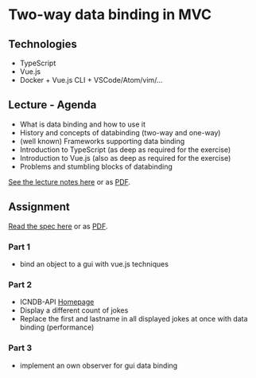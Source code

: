 # Two-way data binding in MVC

## Technologies

* TypeScript
* Vue.js
* Docker + Vue.js CLI + VSCode/Atom/vim/...

## Lecture - Agenda

* What is data binding and how to use it
* History and concepts of databinding (two-way and one-way)
* (well known) Frameworks supporting data binding
* Introduction to TypeScript (as deep as required for the exercise)
* Introduction to Vue.js (also as deep as required for the exercise)
* Problems and stumbling blocks of databinding

[See the lecture notes here](./LectureNotes.md) or as [PDF](./assets/documents/LectureNotes.pdf).

## Assignment

[Read the spec here](./AssignmentSpec.md) or as [PDF](./assets/documents/AssignmentSpec.pdf).

### Part 1

* bind an object to a gui with vue.js techniques

### Part 2

* ICNDB-API [Homepage](http://www.icndb.com/)
* Display a different count of jokes
* Replace the first and lastname in all displayed jokes at once with data binding (performance)

### Part 3

* implement an own observer for gui data binding
